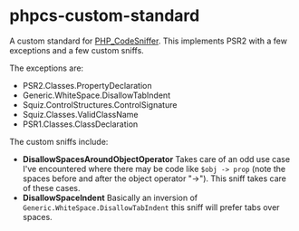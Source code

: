 # phpcs-custom-standard
A custom standard for [PHP_CodeSniffer](http://https://github.com/squizlabs/PHP_CodeSniffer "PHP_CodeSniffer").
This implements PSR2 with a few exceptions and a few custom sniffs.

The exceptions are:
- PSR2.Classes.PropertyDeclaration
- Generic.WhiteSpace.DisallowTabIndent
- Squiz.ControlStructures.ControlSignature
- Squiz.Classes.ValidClassName
- PSR1.Classes.ClassDeclaration

The custom sniffs include:
- **DisallowSpacesAroundObjectOperator** Takes care of an odd use case I've encountered where there may be code like `$obj -> prop` (note the spaces before and after the object operator "->"). This sniff takes care of these cases.
- **DisallowSpaceIndent** Basically an inversion of `Generic.WhiteSpace.DisallowTabIndent` this sniff will prefer tabs over spaces.
